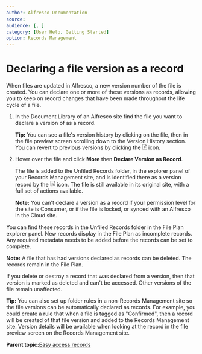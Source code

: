 ```yaml
---
author: Alfresco Documentation
source: 
audience: [, ]
category: [User Help, Getting Started]
option: Records Management
---
```


# Declaring a file version as a record

When files are updated in Alfresco, a new version number of the file is created. You can declare one or more of these versions as records, allowing you to keep on record changes that have been made throughout the life cycle of a file.

1.  In the Document Library of an Alfresco site find the file you want to declare a version of as a record.

    **Tip:** You can see a file's version history by clicking on the file, then in the file preview screen scrolling down to the Version History section. You can revert to previous versions by clicking the ![Revert version](../images/ico-revert-version.png) icon.

2.  Hover over the file and click **More** then **Declare Version as Record**.

    The file is added to the Unfiled Records folder, in the explorer panel of your Records Management site, and is identified there as a version record by the ![Version record](../images/ico-record-version.png) icon. The file is still available in its original site, with a full set of actions available.

    **Note:** You can't declare a version as a record if your permission level for the site is Consumer, or if the file is locked, or synced with an Alfresco in the Cloud site.


You can find these records in the Unfiled Records folder in the File Plan explorer panel. New records display in the File Plan as incomplete records. Any required metadata needs to be added before the records can be set to complete.

**Note:** A file that has had versions declared as records can be deleted. The records remain in the File Plan.

If you delete or destroy a record that was declared from a version, then that version is marked as deleted and can't be accessed. Other versions of the file remain unaffected.

**Tip:** You can also set up folder rules in a non-Records Management site so the file versions can be automatically declared as records. For example, you could create a rule that when a file is tagged as "Confirmed", then a record will be created of that file version and added to the Records Management site. Version details will be available when looking at the record in the file preview screen on the Records Management site.

**Parent topic:**[Easy access records](../concepts/rm-easy-access.md)

